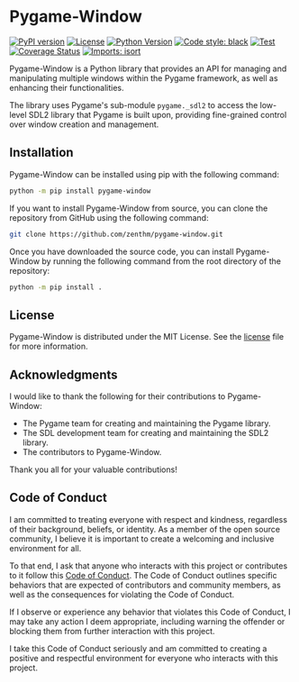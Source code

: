 # Pygame-Window

[![PyPI version](https://img.shields.io/pypi/v/pygame-window)](https://pypi.org/project/pygame-window/)
[![License](https://img.shields.io/pypi/l/pygame-window)](https://github.com/zenthm/pygame-window/blob/master/LICENSE.md)
[![Python Version](https://img.shields.io/pypi/pyversions/pygame-window)](https://www.python.org/downloads/)
[![Code style: black](https://img.shields.io/badge/code%20style-black-000000.svg)](https://github.com/psf/black)
[![Test](https://github.com/zenthm/pygame-window/actions/workflows/test.yml/badge.svg?branch=master)](https://github.com/zenthm/pygame-window/actions/workflows/test.yml)
[![Coverage Status](https://coveralls.io/repos/github/zenthm/pygame-window/badge.svg?branch=master)](https://coveralls.io/github/zenthm/pygame-window?branch=master)
[![Imports: isort](https://img.shields.io/badge/%20imports-isort-%231674b1?style=flat&labelColor=ef8336)](https://pycqa.github.io/isort/)

Pygame-Window is a Python library that provides an API for managing and
manipulating multiple windows within the Pygame framework, as well as enhancing
their functionalities.

The library uses Pygame's sub-module `pygame._sdl2` to access the low-level
SDL2 library that Pygame is built upon, providing fine-grained control over
window creation and management.

## Installation

Pygame-Window can be installed using pip with the following command:

```bash
python -m pip install pygame-window
```

If you want to install Pygame-Window from source, you can clone the repository
from GitHub using the following command:

```bash
git clone https://github.com/zenthm/pygame-window.git
```

Once you have downloaded the source code, you can install Pygame-Window by
running the following command from the root directory of the repository:

```bash
python -m pip install .
```

## License

Pygame-Window is distributed under the MIT License. See the
[license](https://github.com/zenthm/pygame-window/blob/master/LICENSE) file for more
information.

## Acknowledgments

I would like to thank the following for their contributions to Pygame-Window:

- The Pygame team for creating and maintaining the Pygame library.
- The SDL development team for creating and maintaining the SDL2 library.
- The contributors to Pygame-Window.

Thank you all for your valuable contributions!

## Code of Conduct

I am committed to treating everyone with respect and kindness, regardless of
their background, beliefs, or identity. As a member of the open source
community, I believe it is important to create a welcoming and inclusive
environment for all.

To that end, I ask that anyone who interacts with this project or contributes
to it follow this [Code of Conduct](https://github.com/zenthm/pygame-window/blob/master/CODE_OF_CONDUCT.md).
The Code of Conduct outlines specific behaviors that are expected of
contributors and community members, as well as the consequences for violating
the Code of Conduct.

If I observe or experience any behavior that violates this Code of Conduct,
I may take any action I deem appropriate, including warning the offender or
blocking them from further interaction with this project.

I take this Code of Conduct seriously and am committed to creating a positive
and respectful environment for everyone who interacts with this project.
